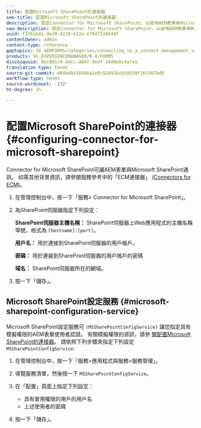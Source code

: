 ```yaml
---
title: 配置Microsoft SharePoint的連接器
seo-title: 配置Microsoft SharePoint的連接器
description: 設定Connector for Microsoft SharePoint，以啟用AEM表單與Microsoft SharePoint之間的通訊。
seo-description: 設定Connector for Microsoft SharePoint，以啟用AEM表單與Microsoft SharePoint之間的通訊。
uuid: f1561b41-da20-4220-b13a-e78472a9449f
contentOwner: admin
content-type: reference
geptopics: SG_AEMFORMS/categories/connecting_to_a_content_management_system
products: SG_EXPERIENCEMANAGER/6.4/FORMS
discoiquuid: 0ec881c9-8dcc-4847-9edf-24d9e6c4a7ea
translation-type: tm+mt
source-git-commit: d04e08e105bba2e6c92d93bcb58839f1b5307bd8
workflow-type: tm+mt
source-wordcount: '232'
ht-degree: 1%

---
```



# 配置Microsoft SharePoint的連接器 {#configuring-connector-for-microsoft-sharepoint}

Connector for Microsoft SharePoint可讓AEM表單與Microsoft SharePoint通訊。 如需其他背景資訊，請參閱服務參考中的「ECM連接器」 [(Connectors for ECM)](https://www.adobe.com/go/learn_aemforms_services_63)。

1. 在管理控制台中，按一下「服務> Connector for Microsoft SharePoint」。
1. 為SharePoint伺服器指定下列設定：

   **SharePoint伺服器主機名稱：** SharePoint伺服器上Web應用程式的主機名稱埠號，格式為 `[hostname]:[port]`。

   **用戶名：** 用於連接到SharePoint伺服器的用戶帳戶。

   **密碼：** 用於連接到SharePoint伺服器的用戶帳戶的密碼

   **域名：** SharePoint伺服器所在的網域。

1. 按一下「儲存」。

## Microsoft SharePoint設定服務 {#microsoft-sharepoint-configuration-service}

Microsoft SharePoint設定服務可 `(MSSharePointConfigService)` 讓您指定具有模擬權限的AEM表單使用者認證。 有關模擬權限的資訊，請參 [閱配置Microsoft SharePoint的連接器](https://help.adobe.com/en_US/AEMForms/6.1/SharePointConfig/index.html)。 請依照下列步驟來指定下列設定 `MSSharePointConfigService`:

1. 在管理控制台中，按一下「服務>應用程式與服務>服務管理」。
1. 導覽服務清單，然後按一下 `MSSharePointConfigService`。
1. 在「配置」頁面上指定下列設定：

   * 具有冒用權限的用戶的用戶名
   * 上述使用者的密碼

1. 按一下「儲存」。

